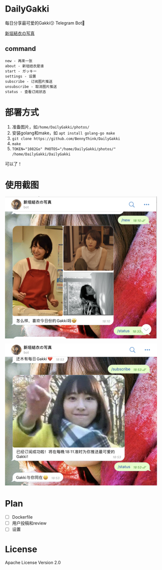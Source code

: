 # DailyGakki
每日分享最可爱的Gakki😗
Telegram Bot🤖️

[新垣結衣の写真](https://t.me/my_gakki_bot)

## command
```
new - 再来一张
about - 新垣结衣是谁
start - ガッキー
settings - 设置
subscribe - 订阅图片推送
unsubscribe - 取消图片推送
status - 查看订阅状态
```

# 部署方式
1. 准备图片，如`/home/DailyGakki/photos/`
2. 安装golang和make，如 `apt install golang-go make`
3. `git clone https://github.com/BennyThink/DailyGakki`
4. `make`
5. `TOKEN="1082Go" PHOTOS="/home/DailyGakki/photos/" /home/DailyGakki/DailyGakki`

可以了！

# 使用截图
![](assets/1.png)

![](assets/2.png)

# Plan
- [ ] Dockerfile
- [ ] 用户投稿和review
- [ ] 设置

# License
Apache License Version 2.0
